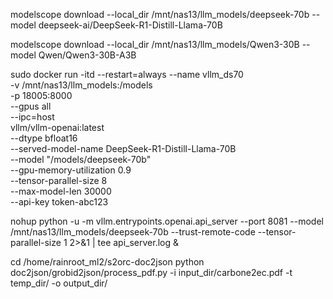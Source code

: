 modelscope download --local_dir /mnt/nas13/llm_models/deepseek-70b --model deepseek-ai/DeepSeek-R1-Distill-Llama-70B

modelscope download --local_dir /mnt/nas13/llm_models/Qwen3-30B --model Qwen/Qwen3-30B-A3B


sudo docker run -itd --restart=always --name vllm_ds70 \
-v /mnt/nas13/llm_models:/models \
-p 18005:8000 \
--gpus all \
--ipc=host \
vllm/vllm-openai:latest \
--dtype bfloat16 \
--served-model-name DeepSeek-R1-Distill-Llama-70B \
--model "/models/deepseek-70b" \
--gpu-memory-utilization 0.9 \
--tensor-parallel-size 8 \
--max-model-len 30000 \
--api-key token-abc123


nohup python -u -m vllm.entrypoints.openai.api_server --port 8081 --model /mnt/nas13/llm_models/deepseek-70b --trust-remote-code --tensor-parallel-size 1 2>&1 | tee api_server.log &



cd /home/rainroot_ml2/s2orc-doc2json
python doc2json/grobid2json/process_pdf.py -i input_dir/carbone2ec.pdf -t temp_dir/ -o output_dir/
